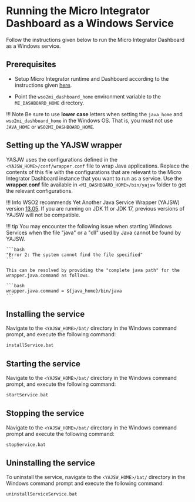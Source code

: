 # Running the Micro Integrator Dashboard as a Windows Service

Follow the instructions given below to run the Micro Integrator Dashboard as a Windows service.

## Prerequisites

- Setup Micro Integrator runtime and Dashboard according to the instructions given [here]({{base_path}}/install-and-setup/install/installing-the-product/running-the-mi-dashboard/#before-you-begin).

- Point the `wso2mi_dashboard_home` environment variable to the `MI_DASHBOARD_HOME` directory.

!!! Note
    Be sure to use **lower case** letters when setting the `java_home` and `wso2mi_dashboard_home` in the Windows OS. That is, you must not use `JAVA_HOME` or `WSO2MI_DASHBOARD_HOME`.

## Setting up the YAJSW wrapper

YASJW uses the configurations defined in the `<YAJSW_HOME>/conf/wrapper.conf` file to wrap Java applications. Replace the contents of this file with the configurations that are relevant to the Micro Integrator Dashboard instance that you want to run as a service. Use the **wrapper.conf** file available in `<MI_DASHBOARD_HOME>/bin/yajsw` folder to get the relevant configurations.

!!! Info
    WSO2 recommends Yet Another Java Service Wrapper (YAJSW) version [13.05](https://sourceforge.net/projects/yajsw/files/yajsw/yajsw-stable-13.05/yajsw-stable-13.05.zip/download). If you are running on JDK 11 or JDK 17, previous versions of YAJSW will not be compatible.

!!! tip
    You may encounter the following issue when starting Windows Services when the file "java" or a "dll" used by Java cannot be found by YAJSW.

    ```bash 
    "Error 2: The system cannot find the file specified" 
    ```

    This can be resolved by providing the "complete java path" for the wrapper.java.command as follows.

    ```bash
    wrapper.java.command = ${java_home}/bin/java
    ```

## Installing the service

Navigate to the `<YAJSW_HOME>/bat/` directory in the Windows command prompt, and execute the following command:

```bash
installService.bat
```

## Starting the service

Navigate to the `<YAJSW_HOME>/bat/` directory in the Windows command prompt, and execute the following command:

```bash
startService.bat
```

## Stopping the service

Navigate to the `<YAJSW_HOME>/bat/` directory in the Windows command prompt and execute the following command:

```bash
stopService.bat
```

## Uninstalling the service

To uninstall the service, navigate to the `<YAJSW_HOME>/bat/` directory in the Windows command prompt and execute the following command:

```bash
uninstallServiceService.bat
```
